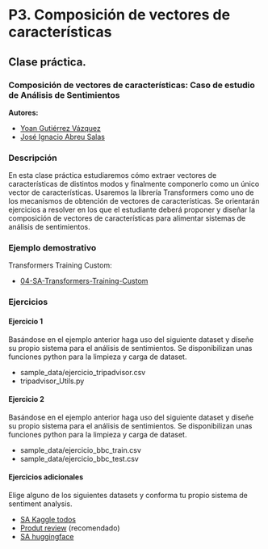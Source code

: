 
P3. Composición de vectores de características
====================================

## **Clase práctica.**

### Composición de vectores de características: Caso de estudio de Análisis de Sentimientos

**Autores:**

- [Yoan Gutiérrez Vázquez][yoan]
- [José Ignacio Abreu Salas][abreu]

### Descripción

En esta clase práctica estudiaremos cómo extraer vectores de  características de distintos modos y finalmente componerlo como un único vector de características. Usaremos la librería Transformers como uno de los mecanismos de obtención de vectores de características.
Se orientarán ejercicios a resolver en los que el estudiante deberá proponer y diseñar la composición de vectores de  características para alimentar sistemas de análisis de sentimientos.

### Ejemplo demostrativo

Transformers Training Custom:

- [04-SA-Transformers-Training-Custom]

### Ejercicios

#### Ejercicio 1

Basándose en el ejemplo anterior haga uso del siguiente dataset y diseñe su propio sistema para el análisis de sentimientos. Se disponibilizan unas funciones python para la limpieza y carga de dataset.

- sample_data/ejercicio_tripadvisor.csv
- tripadvisor_Utils.py

#### Ejercicio 2

Basándose en el ejemplo anterior haga uso del siguiente dataset y diseñe su propio sistema para el análisis de sentimientos. Se disponibilizan unas funciones python para la limpieza y carga de dataset.

- sample_data/ejercicio_bbc_train.csv
- sample_data/ejercicio_bbc_test.csv

#### Ejercicios adicionales

Elige alguno de los siguientes datasets y conforma tu propio sistema de sentiment analysis.

- [SA Kaggle todos][kaggle]
- [Produt review][product] (recomendado)
- [SA huggingface][huggingface]

[huggingface]: https://huggingface.co/datasets?search=sentiment
[product]: https://www.kaggle.com/arbazkhan971/product-sentiment-analysis
[kaggle]: https://www.kaggle.com/search?q=sentiment+analysis+in%3Adatasets

[04-SA-Transformers-Training-Custom]: https://github.com/TeachingTextMining/TextClassification/tree/main/04-SA-Transformers-Training-Custom


[yoan]: https://orcid.org/0000-0002-4052-7427
[abreu]: https://orcid.org/0000-0002-4637-4206